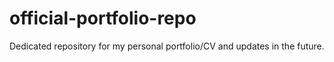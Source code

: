 # official-portfolio-repo
Dedicated repository for my personal portfolio/CV and updates in the future.

